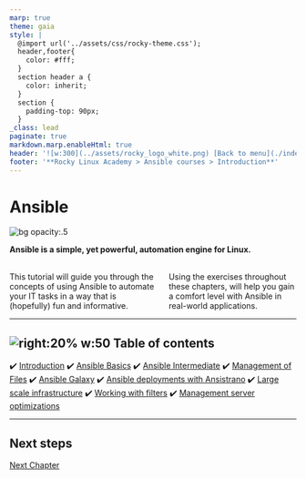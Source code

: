 ```yaml
---
marp: true
theme: gaia
style: |
  @import url('../assets/css/rocky-theme.css');
  header,footer{
    color: #fff;
  }
  section header a {
    color: inherit;
  }
  section {
    padding-top: 90px;
  }
_class: lead
paginate: true
markdown.marp.enableHtml: true
header: '![w:300](../assets/rocky_logo_white.png) [Back to menu](./index.html)'
footer: '**Rocky Linux Academy > Ansible courses > Introduction**'
---
```

# Ansible

![bg opacity:.5](../assets/rocky_linux_logo.svg)

**Ansible is a simple, yet powerful, automation engine for Linux.**

<br/>

<div class="columns">
<div>
This tutorial will guide you through the concepts of using Ansible to automate your IT tasks in a way that is (hopefully) fun and informative.
</div>
<div>
Using the exercises throughout these chapters, will help you gain a comfort level with Ansible in real-world applications.

</div>
</div>

---

## ![right:20% w:50](../assets/rocky_linux_logo.svg) Table of contents

:heavy_check_mark: [Introduction](Learning_Ansible_with_Rocky-0-Introduction.html)
:heavy_check_mark: [Ansible Basics](Learning_Ansible_with_Rocky-1-Ansible_Basics.html)
:heavy_check_mark: [Ansible Intermediate](Learning_Ansible_with_Rocky-2-Ansible_Advanced.html)
:heavy_check_mark: [Management of Files](Learning_Ansible_with_Rocky-3-Working_with_files.html)
:heavy_check_mark: [Ansible Galaxy](Learning_Ansible_with_Rocky-4-Ansible_galaxy.html)
:heavy_check_mark: [Ansible deployments with Ansistrano](Learning_Ansible_with_Rocky-5-Ansible_deployments_with_ansistrano.html)
:heavy_check_mark: [Large scale infrastructure](ansible/Learning_Ansible_with_Rocky-6-Ansible_Large_scale_infrastructure.html)
:heavy_check_mark: [Working with filters](ansible/Learning_Ansible_with_Rocky-7-Ansible_Working_with_filters.html)
:heavy_check_mark: [Management server optimizations](ansible/Learning_Ansible_with_Rocky-8-Ansible_Management_server_optimizations.html)

---

## Next steps

<div class="navigation">

[Next Chapter](./Learning_Ansible_with_Rocky-1-Ansible_Basics.html)

</div>
